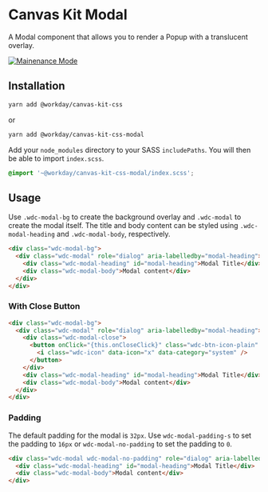 # Canvas Kit Modal

A Modal component that allows you to render a Popup with a translucent overlay.

<a href="../README.md">
  <img src="https://img.shields.io/badge/-maintenance mode-important" alt="Mainenance Mode" />
</a>

## Installation

```sh
yarn add @workday/canvas-kit-css
```

or

```sh
yarn add @workday/canvas-kit-css-modal
```

Add your `node_modules` directory to your SASS `includePaths`. You will then be able to import
`index.scss`.

```scss
@import '~@workday/canvas-kit-css-modal/index.scss';
```

## Usage

Use `.wdc-modal-bg` to create the background overlay and `.wdc-modal` to create the modal itself.
The title and body content can be styled using `.wdc-modal-heading` and `.wdc-modal-body`,
respectively.

```html
<div class="wdc-modal-bg">
  <div class="wdc-modal" role="dialog" aria-labelledby="modal-heading">
    <div class="wdc-modal-heading" id="modal-heading">Modal Title</div>
    <div class="wdc-modal-body">Modal content</div>
  </div>
</div>
```

### With Close Button

```html
<div class="wdc-modal-bg">
  <div class="wdc-modal" role="dialog" aria-labelledby="modal-heading">
    <div class="wdc-modal-close">
      <button onClick="{this.onCloseClick}" class="wdc-btn-icon-plain" aria-label="Close">
        <i class="wdc-icon" data-icon="x" data-category="system" />
      </button>
    </div>
    <div class="wdc-modal-heading" id="modal-heading">Modal Title</div>
    <div class="wdc-modal-body">Modal content</div>
  </div>
</div>
```

### Padding

The default padding for the modal is `32px`. Use `wdc-modal-padding-s` to set the padding to `16px`
or `wdc-modal-no-padding` to set the padding to `0`.

```html
<div class="wdc-modal wdc-modal-no-padding" role="dialog" aria-labelledby="modal-heading">
  <div class="wdc-modal-heading" id="modal-heading">Modal Title</div>
  <div class="wdc-modal-body">Modal content</div>
</div>
```
